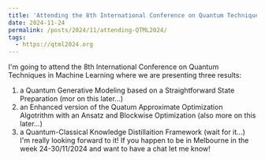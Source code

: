 ```yaml
---
title: 'Attending the 8th International Conference on Quantum Techniques in Machine Learning'
date: 2024-11-24
permalink: /posts/2024/11/attending-QTML2024/
tags:
  - https://qtml2024.org
---
```


I'm going to attend the 8th International Conference on Quantum Techniques in Machine Learning where we are presenting three results:
1) a Quantum Generative Modeling based on a Straightforward State Preparation (mor on this later...)
2) an Enhanced version of the Quatum Approximate Optimization Algotrithm with an Ansatz and Blockwise Optimization (also more on this later...)
3) a Quantum-Classical Knowledge Distillaition Framework (wait for it...)
I'm really looking forward to it! If you happen to be in Melbourne in the week 24-30/11/2024 and want to have a chat let me know!
